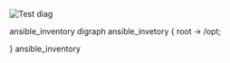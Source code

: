 ![Test diag](https://g.gravizo.com/source/ansible_tree?https://raw.githubusercontent.com/1gog/kvm_ansible/master/README.md)
<detail>
<summary></summary>
ansible_inventory
digraph ansible_invetory {
    root -> /opt;
    
}
ansible_inventory
</detail>